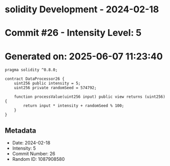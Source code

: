 ﻿# solidity Development - 2024-02-18
# Commit #26 - Intensity Level: 5
# Generated on: 2025-06-07 11:23:40
```solidity
pragma solidity ^0.8.0;

contract DataProcessor26 {
    uint256 public intensity = 5;
    uint256 private randomSeed = 574792;

    function processValue(uint256 input) public view returns (uint256) {
        return input * intensity + randomSeed % 100;
    }
}
```
## Metadata
- Date: 2024-02-18
- Intensity: 5
- Commit Number: 26
- Random ID: 1087908580
